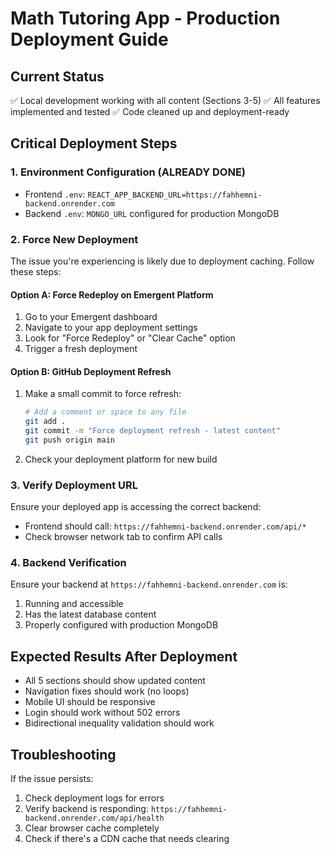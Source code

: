 # Math Tutoring App - Production Deployment Guide

## Current Status
✅ Local development working with all content (Sections 3-5)
✅ All features implemented and tested
✅ Code cleaned up and deployment-ready

## Critical Deployment Steps

### 1. Environment Configuration (ALREADY DONE)
- Frontend `.env`: `REACT_APP_BACKEND_URL=https://fahhemni-backend.onrender.com`
- Backend `.env`: `MONGO_URL` configured for production MongoDB

### 2. Force New Deployment
The issue you're experiencing is likely due to deployment caching. Follow these steps:

#### Option A: Force Redeploy on Emergent Platform
1. Go to your Emergent dashboard
2. Navigate to your app deployment settings
3. Look for "Force Redeploy" or "Clear Cache" option
4. Trigger a fresh deployment

#### Option B: GitHub Deployment Refresh
1. Make a small commit to force refresh:
   ```bash
   # Add a comment or space to any file
   git add .
   git commit -m "Force deployment refresh - latest content"
   git push origin main
   ```
2. Check your deployment platform for new build

### 3. Verify Deployment URL
Ensure your deployed app is accessing the correct backend:
- Frontend should call: `https://fahhemni-backend.onrender.com/api/*`
- Check browser network tab to confirm API calls

### 4. Backend Verification
Ensure your backend at `https://fahhemni-backend.onrender.com` is:
1. Running and accessible
2. Has the latest database content
3. Properly configured with production MongoDB

## Expected Results After Deployment
- All 5 sections should show updated content
- Navigation fixes should work (no loops)
- Mobile UI should be responsive
- Login should work without 502 errors
- Bidirectional inequality validation should work

## Troubleshooting
If the issue persists:
1. Check deployment logs for errors
2. Verify backend is responding: `https://fahhemni-backend.onrender.com/api/health`
3. Clear browser cache completely
4. Check if there's a CDN cache that needs clearing